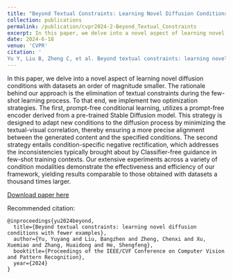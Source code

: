 ```yaml
---
title: "Beyond Textual Constraints: Learning Novel Diffusion Conditions with Fewer Examples"
collection: publications
permalink: /publication/cvpr2024-2-Beyond_Textual_Constraints
excerpt: In this paper, we delve into a novel aspect of learning novel diffusion conditions with datasets an order of magnitude smaller. The rationale behind our approach is the elimination of textual constraints during the few-shot learning process. To that end, we implement two optimization strategies. The first, prompt-free conditional learning, utilizes a prompt-free encoder derived from a pre-trained Stable Diffusion model. This strategy is designed to adapt new conditions to the diffusion process by minimizing the textual-visual correlation, thereby ensuring a more precise alignment between the generated content and the specified conditions. The second strategy entails condition-specific negative rectification, which addresses the inconsistencies typically brought about by Classifier-free guidance in few-shot training contexts. Our extensive experiments across a variety of condition modalities demonstrate the effectiveness and efficiency of our framework, yielding results comparable to those obtained with datasets a thousand times larger.
date: 2024-6-18
venue: 'CVPR'
citation: '
Yu Y, Liu B, Zheng C, et al. Beyond textual constraints: learning novel diffusion conditions with fewer examples[C]//Proceedings of the IEEE/CVF Conference on Computer Vision and Pattern Recognition. 2024.'
---
```

In this paper, we delve into a novel aspect of learning novel diffusion conditions with datasets an order of magnitude smaller. The rationale behind our approach is the elimination of textual constraints during the few-shot learning process. To that end, we implement two optimization strategies. The first, prompt-free conditional learning, utilizes a prompt-free encoder derived from a pre-trained Stable Diffusion model. This strategy is designed to adapt new conditions to the diffusion process by minimizing the textual-visual correlation, thereby ensuring a more precise alignment between the generated content and the specified conditions. The second strategy entails condition-specific negative rectification, which addresses the inconsistencies typically brought about by Classifier-free guidance in few-shot training contexts. Our extensive experiments across a variety of condition modalities demonstrate the effectiveness and efficiency of our framework, yielding results comparable to those obtained with datasets a thousand times larger.


[Download paper here](http://academicpages.github.io/files/paper3.pdf)

Recommended citation: 

```
@inproceedings{yu2024beyond,
  title={Beyond textual constraints: learning novel diffusion conditions with fewer examples},
  author={Yu, Yuyang and Liu, Bangzhen and Zheng, Chenxi and Xu, Xuemiao and Zhang, Huaidong and He, Shengfeng},
  booktitle={Proceedings of the IEEE/CVF Conference on Computer Vision and Pattern Recognition},
  year={2024}
}
```
